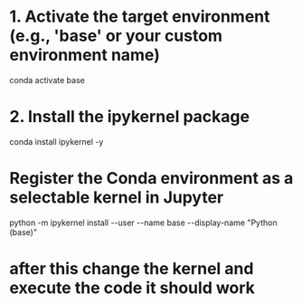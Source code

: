 # 1. Activate the target environment (e.g., 'base' or your custom environment name)
conda activate base 

# 2. Install the ipykernel package
conda install ipykernel -y

# Register the Conda environment as a selectable kernel in Jupyter
python -m ipykernel install --user --name base --display-name "Python (base)"

# after this change the kernel and execute the code it should work
